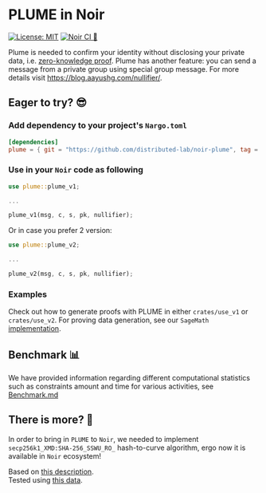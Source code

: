 # PLUME in Noir

[![License: MIT](https://img.shields.io/badge/License-MIT-blue.svg)](https://opensource.org/licenses/MIT) [![Noir CI 🌌](https://github.com/distributed-lab/noir-plume/actions/workflows/noir.yml/badge.svg)](https://github.com/distributed-lab/noir-plume/actions/workflows/noir.yml)

Plume is needed to confirm your identity without disclosing your private data, i.e. [zero-knowledge proof](https://en.wikipedia.org/wiki/Zero-knowledge_proof). Plume has another feature: you can send a message from a private group using special group message. For more details visit <https://blog.aayushg.com/nullifier/>.

## Eager to try? 😎

### Add dependency to your project's `Nargo.toml`

```toml
[dependencies]
plume = { git = "https://github.com/distributed-lab/noir-plume", tag = "v1.0.0", directory = "crates/plume"}
```

### Use in your `Noir` code as following

```rust
use plume::plume_v1;

...

plume_v1(msg, c, s, pk, nullifier);
```

Or in case you prefer 2 version:

```rust
use plume::plume_v2;

...

plume_v2(msg, c, s, pk, nullifier);
```

### Examples

Check out how to generate proofs with PLUME in either `crates/use_v1` or `crates/use_v2`.
For proving data generation, see our `SageMath` [implementation](./etc).

## Benchmark 📊

We have provided information regarding different computational statistics such as constraints amount and time for various activities, see [Benchmark.md](./BENCHMARK.md)

## There is more? 🤯

In order to bring in `PLUME` to `Noir`, we needed to implement `secp256k1_XMD:SHA-256_SSWU_RO_` hash-to-curve algorithm, ergo now it is available in `Noir` ecosystem!

Based on [this description](https://datatracker.ietf.org/doc/id/draft-irtf-cfrg-hash-to-curve-06.html).  
Tested using [this data](https://www.ietf.org/archive/id/draft-irtf-cfrg-hash-to-curve-13.html#appendix-J.8.1).
